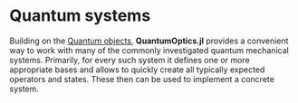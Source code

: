 # Quantum systems

Building on the [Quantum objects](@ref), **QuantumOptics.jl** provides a convenient way to work with many of the commonly investigated quantum mechanical systems. Primarily, for every such system it defines one or more appropriate bases and allows to quickly create all typically expected operators and states. These then can be used to implement a concrete system.
